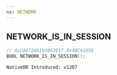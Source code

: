 ```yaml
---
ns: NETWORK
---
```

## NETWORK_IS_IN_SESSION

```c
// 0xCA97246103B63917 0x4BC4105E
BOOL NETWORK_IS_IN_SESSION();
```

```
NativeDB Introduced: v1207
```

